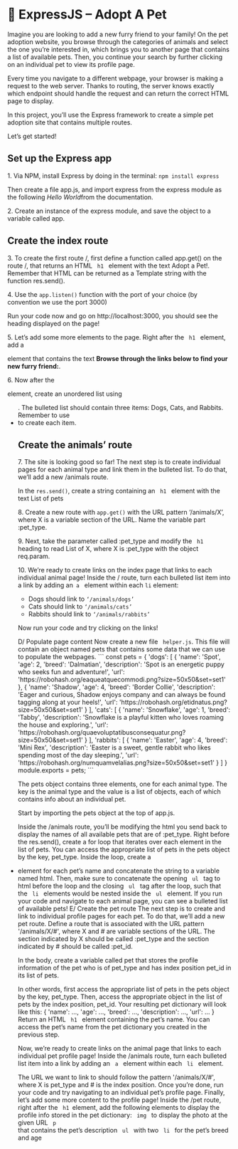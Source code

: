 # 🔨 ExpressJS – Adopt A Pet
<p>Imagine you are looking to add a new furry friend to your family! On the pet adoption website, you browse through the categories of animals and select the one you’re interested in, which brings you to another page that contains a list of available pets. Then, you continue your search by further clicking on an individual pet to view its profile page.</p> 
<p>Every time you navigate to a different webpage, your browser is making a request to the web server. Thanks to routing, the server knows exactly which endpoint should handle the request and can return the correct HTML page to display.</p>
<p>In this project, you’ll use the Express framework to create a simple pet adoption site that contains multiple routes.</p>
<p>Let’s get started!</p>

<h2>Set up the Express app</h2>
<p>1. Via NPM, install Express by doing in the terminal: <code>npm install express</code></p>
<p>Then create a file app.js, and import express from the express module as the following <i>Hello World</i>from the documentation.</p>
<p>2. Create an instance of the express module, and save the object to a variable called app.</p>
<h2>Create the index route</h2>
<p>3. To create the first route /, first define a function called app.get() on the route /, that returns an HTML <code> h1 </code> element with the text Adopt a Pet!. Remember that HTML can be returned as a Template string  with the function res.send().</p>
<p>4. Use the <code>app.listen()</code> function with the port of your choice (by convention we use the port 3000)</p>
<p>Run your code now and go on http://localhost:3000, you should see the heading displayed on the page!</p>
<p>5. Let’s add some more elements to the page. Right after the <code> h1 </code> element, add a <p> element that contains the text <b>Browse through the links below to find your new furry friend:</b>.</p>
<p>6. Now after the <p> element, create an unordered list using <ul>. The bulleted list should contain three items: Dogs, Cats, and Rabbits. Remember to use <li> to create each item.</p>
<h2>Create the animals’ route</h2>
<p>7. The site is looking good so far! The next step is to create individual pages for each animal type and link them in the bulleted list. To do that, we’ll add a new /animals route.</p>
<p>In the <code>res.send()</code>, create a string containing an <code> h1 </code> element with the text List of pets</p>
<p>8. Create a new route with <code>app.get()</code> with the URL pattern ‘/animals/X’, where X is a variable section of the URL. Name the variable part :pet_type.</p>
<p>9. Next, take the parameter called :pet_type and modify the <code> h1 </code> heading to read List of X, where X is :pet_type with the object req.param.</p>
<p>10. We’re ready to create links on the index page that links to each individual animal page! Inside the / route, turn each bulleted list item into a link by adding an<code> a </code> element within each <code>li</code> element:</p>
<ul>
    <li>Dogs should link to <code>‘/animals/dogs’</code></li>
    <li>Cats should link to <code>‘/animals/cats’</code></li>
    <li>Rabbits should link to <code>‘/animals/rabbits’</code></li>
</ul>
<p>Now run your code and try clicking on the links!</p>
D/ Populate page content
Now create a new file <code> helper.js</code>. This file will contain an object named pets that contains some data that we can use to populate the webpages.
``` const pets = {
   'dogs': [
       {
           'name': 'Spot',
           'age': 2,
           'breed': 'Dalmatian',
           'description': 'Spot is an energetic puppy who seeks fun and adventure!',
           'url': 'https://robohash.org/eaqueatquecommodi.png?size=50x50&set=set1'
       },
       {
           'name': 'Shadow',
           'age': 4,
           'breed': 'Border Collie',
           'description': 'Eager and curious, Shadow enjoys company and can always be found tagging along at your heels!',
           'url': 'https://robohash.org/etidnatus.png?size=50x50&set=set1'
       }
   ],
   'cats': [
       {
           'name': 'Snowflake',
           'age': 1,
           'breed': 'Tabby',
           'description': 'Snowflake is a playful kitten who loves roaming the house and exploring.',
           'url': 'https://robohash.org/quaevoluptatibusconsequatur.png?size=50x50&set=set1'
       }
   ],
   'rabbits': [
       {
           'name': 'Easter',
           'age': 4,
           'breed': 'Mini Rex',
           'description': 'Easter is a sweet, gentle rabbit who likes spending most of the day sleeping.',
           'url': 'https://robohash.org/numquamvelalias.png?size=50x50&set=set1'
       }
   ]
}
module.exports = pets;
```

The pets object contains three elements, one for each animal type. The key is the animal type and the value is a list of objects, each of which contains info about an individual pet.

Start by importing the pets object at the top of app.js.

Inside the /animals route, you’ll be modifying the html you send back to display the names of all available pets that are of :pet_type.
Right before the res.send(), create a for loop that iterates over each element in the list of pets. You can access the appropriate list of pets in the pets object by the key, pet_type. Inside the loop, create a <li> element for each pet’s name and concatenate the string to a variable named html.
Then, make sure to concatenate the opening <code> ul </code> tag to html before the loop and the closing <code> ul </code> tag after the loop, such that the <code> li </code> elements would be nested inside the <code> ul </code> element.
If you run your code and navigate to each animal page, you can see a bulleted list of available pets!
E/ Create the pet route
The next step is to create and link to individual profile pages for each pet. To do that, we’ll add a new pet route. Define a route that is associated with the URL pattern '/animals/X/#', where X and # are variable sections of the URL. The section indicated by X should be called :pet_type and the section indicated by # should be called :pet_id.

In the body, create a variable called pet that stores the profile information of the pet who is of pet_type and has index position pet_id in its list of pets.

In other words, first access the appropriate list of pets in the pets object by the key, pet_type. Then, access the appropriate object in the list of pets by the index position, pet_id.
Your resulting pet dictionary will look like this:
{
  'name': ...,
  'age': ...,
  'breed': ...,
  'description': ...,
  'url': ...
}
Return an HTML <code> h1 </code> element containing the pet’s name. You can access the pet’s name from the pet dictionary you created in the previous step.

Now, we’re ready to create links on the animal page that links to each individual pet profile page! Inside the /animals route, turn each bulleted list item into a link by adding an <code> a </code> element within each <code> li </code> element.

The URL we want to link to should follow the pattern '/animals/X/#', where X is pet_type and # is the index position.
Once you’re done, run your code and try navigating to an individual pet’s profile page.
Finally, let’s add some more content to the profile page! Inside the /pet route, right after the <code> h1 </code>element, add the following elements to display the profile info stored in the pet dictionary:
<code> img </code> to display the photo at the given URL
<code> p </code> that contains the pet’s description
<code> ul </code> with two <code> li </code> for the pet’s breed and age